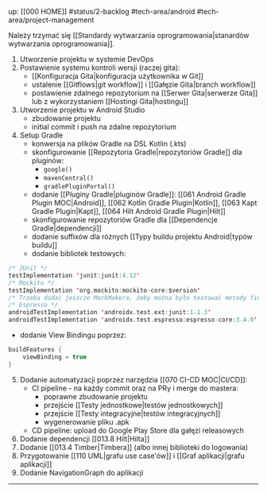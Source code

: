 up: [[000 HOME]]
#status/2-backlog
#tech-area/android
#tech-area/project-management

Należy trzymać się [[Standardy wytwarzania oprogramowania|stanardów wytwarzania oprogramowania]].

1) Utworzenie projektu w systemie DevOps
2) Postawienie systemu kontroli wersji (raczej gita): 
	- [[Konfiguracja Gita|konfiguracja użytkownika w Git]]
	- ustalenie [[Gitflows|git workflow]] i [[Gałęzie Gita|branch workflow]]
	- postawienie zdalnego repozytorium na [[Serwer Gita|serwerze Gita]] lub z wykorzystaniem [[Hostingi Gita|hostingu]]
3) Utworzenie projektu w Android Studio
	- zbudowanie projektu
	- initial commit i push na zdalne repozytorium
4) Setup Gradle
	- konwersja na plików Gradle na DSL Kotlin (.kts)
	- skonfigurowanie [[Repozytoria Gradle|repozytoriów Gradle]] dla pluginów:
		- `google()`
		- `mavenCentral()`
		- `gradlePluginPortal()`
	- dodanie [[Pluginy Gradle|pluginów Gradle]]: [[061 Android Gradle Plugin MOC|Android]], [[062 Kotlin Gradle Plugin|Kotlin]], [[063 Kapt Gradle Plugin|Kapt]], [[064 Hilt Android Gradle Plugin|Hilt]]
	- skonfigurowanie repozytoriów Gradle dla [[Dependencje Gradle|dependencji]]
	- dodanie suffixów dla różnych [[Typy buildu projektu Android|typów buildu]]
	- dodanie bibliotek testowych:

```kotlin
/* JUnit */
testImplementation 'junit:junit:4.12' 
/* Mockito */
testImplementation 'org.mockito:mockito-core:$version'
/* Trzeba dodać jeszcze MockMakera, żeby można było testować metody finalne */
/* Espresso */
androidTestImplementation 'androidx.test.ext:junit:1.1.3'  
androidTestImplementation 'androidx.test.espresso:espresso-core:3.4.0'
```

 - dodanie View Bindingu poprzez:

```kotlin
buildFeatures {  
	viewBinding = true  
}  
```


5) Dodanie automatyzacji poprzez narzędzia [[070 CI-CD MOC|CI/CD]]:
	- CI pipeline - na każdy commit oraz na PRy i merge do mastera:
		- poprawne zbudowanie projektu
		- przejście [[Testy jednostkowe|testów jednostkowych]]
		- przejście [[Testy integracyjne|testów integracyjnych]]
		- wygenerowanie pliku .apk
	- CD pipeline: upload do Google Play Store dla gałęzi releasowych
6) Dodanie dependencji [[013.8 Hilt|Hilta]]
7) Dodanie [[013.4 Timber|Timbera]] (albo innej biblioteki do logowania)
8) Przygotowanie [[110 UML|grafu use case'ów]] i [[Graf aplikacji|grafu aplikacji]]
9) Dodanie NavigationGraph do aplikacji

---
